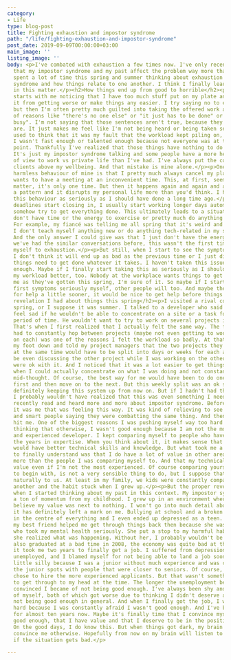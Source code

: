```yaml
---
category:
- Life
type: blog-post
title: Fighting exhaustion and impostor syndrome
path: "/life/fighting-exhaustion-and-impostor-syndrome"
post_date: 2019-09-09T00:00:00+03:00
main_image: ''
listing_image: ''
body: <p>I've combated with exhaustion a few times now. I've only recently realized
  that my impostor syndrome and my past affect the problem way more than I thought.</p><p>I've
  spent a lot of time this spring and summer thinking about exhaustion and impostor
  syndrome and how things relate to one another. I think I finally learned my lesson
  in this matter.</p><h2>How things end up from good to horrible</h2><p>It usually
  starts with me noticing that I have too much stuff put on my plate and I can't stop
  it from getting worse or make things any easier. I try saying no to extra work,
  but then I'm often pretty much guilted into taking the offered work anyway because
  of reasons like "there's no one else" or "it just has to be done" or "we're all
  busy". I'm not saying that those sentences aren't true, because they most certainly
  are. It just makes me feel like I'm not being heard or being taken seriously. I
  used to think that it was my fault that the workload kept piling on, that maybe
  I wasn't fast enough or talented enough because not everyone was at their breaking
  point. Thankfully I've realized that those things have nothing to do with this.
  It's just my impostor syndrome talking and some people have a more healthy point
  of view to work vs private life than I've had. I've always put the company and its
  clients above my wellbeing. And that mistake is mine alone.</p><p>One seemingly
  harmless behaviour of mine is that I pretty much always cancel my plans if someone
  wants to have a meeting at an inconvenient time. This, at first, seems like it doesn't
  matter, it's only one time. But then it happens again and again and again. It becomes
  a pattern and it disrupts my personal life more than you'd think. I haven't taken
  this behaviour as seriously as I should have done a long time ago.</p><p>When the
  deadlines start closing in, I usually start working longer days automatically to
  somehow try to get everything done. This ultimately leads to a situation where I
  don't have time or the energy to exercise or pretty much do anything else either.
  For example, my fiancé was telling me all spring that it's weird and a shame that
  I don't teach myself anything new or do anything tech-related in my spare time anymore.
  And the only answer I could give was that I just don't have the energy for it. And
  we've had the similar conversations before, this wasn't the first time I've driven
  myself to exhaustion.</p><p>But still, when I start to see the symptoms happening,
  I don't think it will end up as bad as the previous time or I just dismiss it because
  things need to get done whatever it takes. I haven't taken this issue seriously
  enough. Maybe if I finally start taking this as seriously as I should, I can affect
  my workload better, too. Nobody at the workplace wants things to get as bad for
  me as they've gotten this spring, I'm sure of it. So maybe if I start taking the
  first symptoms seriously myself, other people will too. And maybe then I can ask
  for help a little sooner, it would be nice to get help before things go too far.</p><h2>The
  revelation I had about things this spring</h2><p>I visited a rival company this
  spring, or I suppose it was summer. I talked to a developer who said that he would
  feel sad if he wouldn't be able to concentrate on a site or a task for a longer
  period of time. He wouldn't want to try to work on several projects in one day.
  That's when I first realized that I actually felt the same way. The fact that I
  had to constantly hop between projects (maybe not even getting to work two hours
  on each) was one of the reasons I felt the workload so badly. At that time I put
  my foot down and told my project managers that the two projects they had me working
  at the same time would have to be split into days or weeks for each and that I wouldn't
  be even discussing the other project while I was working on the other. And they
  were ok with it. And I noticed that it was a lot easier to get things properly done
  when I could actually concentrate on what I was doing and not constantly being interrupted
  mid-thought. Of course, the best way for me would have been to do one of the projects
  first and then move on to the next. But this weekly split was an ok solution. I'm
  definitely keeping this system up from now on. But if I hadn't had this discussion,
  I probably wouldn't have realized that this was even something I needed.</p><p>I've
  recently read and heard more and more about impostor syndrome. Before I just thought
  it was me that was feeling this way. It was kind of relieving to see many talented
  and smart people saying they were combatting the same thing. And then it suddenly
  hit me. One of the biggest reasons I was pushing myself way too hard was due to
  thinking that otherwise, I wasn't good enough because I am not the most technical
  and experienced developer. I kept comparing myself to people who have over double
  the years in expertise. When you think about it, it makes sense that those people
  would have better technical skills and knowledge. But what took me a long while
  to finally understand was that I do have a lot of value in other areas, maybe even
  more than the people I was comparing myself to. And that my technical skills have
  value even if I'm not the most experienced. Of course comparing yourself to others,
  to begin with, is not a very sensible thing to do, but I suppose that comes quite
  naturally to us. At least in my family, we kids were constantly compared to one
  another and the habit stuck when I grew up.</p><p>But the proper revelation came
  when I started thinking about my past in this context. My impostor syndrome gained
  a ton of momentum from my childhood. I grew up in an environment where I grew to
  believe my value was next to nothing. I won't go into much detail about that, but
  it has definitely left a mark on me. Bullying at school and a broken family were
  in the centre of everything and I even ended up depressed as a teen. Thankfully
  my best friend helped me get through things back then because she was the only one
  who took my mental health seriously. She put a stop to my harmful habits the moment
  she realized what was happening. Without her, I probably wouldn't be here today.</p><p>I
  also graduated at a bad time in 2008, the economy was quite bad at the time, and
  it took me two years to finally get a job. I suffered from depression again while
  unemployed, and I blamed myself for not being able to land a job sooner. It's a
  little silly because I was a junior without much experience and was competing for
  the junior spots with people that were closer to seniors. Of course, most places
  chose to hire the more experienced applicants. But that wasn't something I was able
  to get through to my head at the time. The longer the unemployment became, the more
  convinced I became of not being good enough. I've always been shy and uncertain
  of myself, both of which got worse due to thinking I didn't deserve a job or just
  not being good enough in general. And when I finally got the job, I worked extra
  hard because I was constantly afraid I wasn't good enough. And I've been doing that
  for almost ten years now. Maybe it's finally time that I convince myself that I'm
  good enough, that I have value and that I deserve to be in the position I'm in.
  On the good days, I do know this. But when things got dark, my brain managed to
  convince me otherwise. Hopefully from now on my brain will listen to reason even
  if the situation gets bad.</p>

---
```

